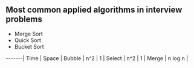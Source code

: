 Most common applied algorithms in interview problems
-----------------------------------------------------

* Merge Sort
* Quick Sort
* Bucket Sort


-------|  Time   | Space |
Bubble |  n^2    |   1   |
Select |  n^2    |   1   |
Merge  | n log n | 
